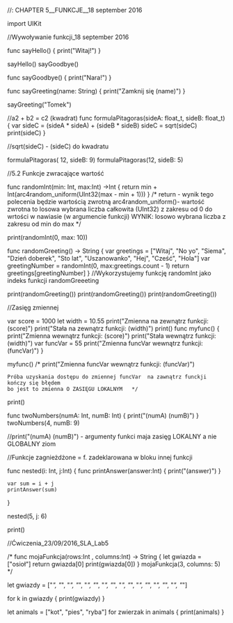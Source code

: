 //: CHAPTER 5__FUNKCJE__18 september 2016

import UIKit

//Wywoływanie funkcji_18 september 2016

func sayHello()
{
print("Witaj!")
}


sayHello()
sayGoodbye()


func sayGoodbye()
{
    print("Nara!")
}

func sayGreeting(name: String)
{
    print("Zamknij się \(name)")
}

sayGreeting("Tomek")



//a2 + b2 = c2 (kwadrat)
func formulaPitagoras(sideA: float_t, sideB: float_t)
{
    var sideC = (sideA * sideA) + (sideB * sideB)
    sideC = sqrt(sideC)
    print(sideC)
}

//sqrt(sideC) - (sideC) do kwadratu

formulaPitagoras( 12, sideB: 9)
formulaPitagoras(12, sideB: 5)


//5.2 Funkcje zwracające wartość

func randomInt(min: Int, max:Int) ->Int
{
    return min + Int(arc4random_uniform(UInt32(max - min + 1)))
}
/*      return - wynik tego polecenia będzie wartością zwrotną
        arc4random_uniform()- wartość zwrotna to losowa wybrana liczba całkowita (UInt32)
        z zakresu od 0 do wrtości w nawiasie (w argumencie funkcji)
        WYNIK: losowo wybrana liczba z zakresu od min do max        */


print(randomInt(0, max: 10))



func randomGreeting() -> String
{
    var greetings = ["Witaj", "No yo", "Siema", "Dzień doberek", "Sto lat", "Uszanowanko", "Hej", "Cześć", "Hola"]
    var greetingNumber = randomInt(0, max:greetings.count - 1)
    return greetings[greetingNumber]
}
//Wykorzystujemy funkcję randomInt jako indeks funkcji randomGreeeting

print(randomGreeting())
print(randomGreeting())
print(randomGreeting())


//Zasięg zmiennej

var score = 1000
let width = 10.55
print("Zmienna na zewnątrz funkcji: \(score)")
print("Stała na zewnątrz funkcji: \(width)")
print()
func myfunc()
{
    print("Zmienna wewnątrz funkcji: \(score)")
    print("Stała wewnątrz funkcji: \(width)")
    var funcVar = 55
    print("Zmienna funcVar wewnątrz funkcji: \(funcVar)")
}

myfunc()
/*  print("Zmienna funcVar wewnątrz funkcji: \(funcVar)")
 
    Próba uzyskania dostępu do zmiennej funcVar  na zawnątrz funckji kończy się błędem
    bo jest to zmienna O ZASIĘGU LOKALNYM   */
print()

func twoNumbers(numA: Int, numB: Int)
{
    print("\(numA) \(numB)")
}
twoNumbers(4, numB: 9)

//print("\(numA)  \(numB)")     - argumenty funkci maja zasięg LOKALNY a nie GLOBALNY ziom




//Funkcje zagnieżdżone = f. zadeklarowana w bloku innej funkcji

func nested(i: Int, j:Int)
{
    func printAnswer(answer:Int)
    {
        print("\(answer)")
    }
    
    var sum = i + j
    printAnswer(sum)
}

nested(5, j: 6)

print()

//Ćwiczenia_23/09/2016_SLA_Lab5

/*
func mojaFunkcja(rows:Int , columns:Int) -> String
{
    let gwiazda = ["osioł"]
    return gwiazda[0]
    print(gwiazda[0])
}
mojaFunkcja(3, columns: 5)
*/


let gwiazdy = ["*", "*", "*", "*", "*", "*", "*", "*", "*", "*", "*", "*", "*", "*", "*", "*"]

for k in gwiazdy
{
    print(gwiazdy)
}




let animals = ["kot", "pies", "ryba"]
for zwierzak in animals
{
    print(animals)
}




